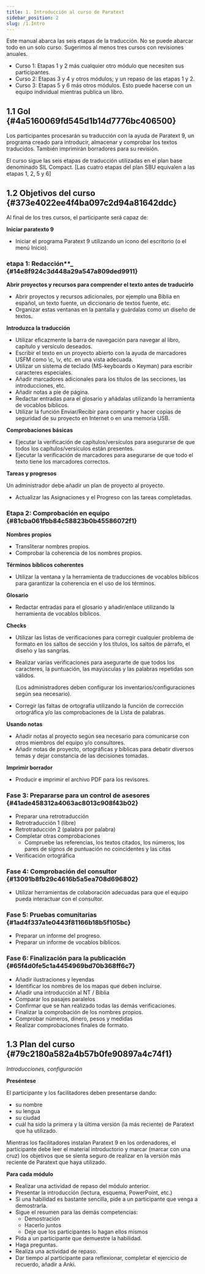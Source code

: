 ```yaml
---
title: 1. Introducción al curso de Paratext
sidebar_position: 2
slug: /1.Intro
---
```


Este manual abarca las seis etapas de la traducción. No se puede abarcar todo en un solo curso. Sugerimos al menos tres cursos con revisiones anuales.

- Curso 1: Etapas 1 y 2 más cualquier otro módulo que necesiten sus participantes.
- Curso 2: Etapas 3 y 4 y otros módulos; y un repaso de las etapas 1 y 2.
- Curso 3: Etapas 5 y 6 más otros módulos. Esto puede hacerse con un equipo individual mientras publica un libro.

## 1.1 Gol {#4a5160069fd545d1b14d7776bc406500}

Los participantes procesarán su traducción con la ayuda de Paratext 9, un programa creado para introducir, almacenar y comprobar los textos traducidos. También imprimirán borradores para su revisión.

El curso sigue las seis etapas de traducción utilizadas en el plan base denominado SIL Compact. [Las cuatro etapas del plan SBU equivalen a las etapas 1, 2, 5 y 6]

## 1.2 Objetivos del curso {#373e4022ee4f4ba097c2d94a81642ddc}

Al final de los tres cursos, el participante será capaz de:

**Iniciar paratexto 9**

- Iniciar el programa Paratext 9 utilizando un icono del escritorio (o el menú Inicio).

### etapa 1: Redacción\*\*_ {#14e8f924c3d448a29a547a809ded9911}

**Abrir proyectos y recursos para comprender el texto antes de traducirlo**

- Abrir proyectos y recursos adicionales, por ejemplo una Biblia en español, un texto fuente, un diccionario de textos fuente, etc.
- Organizar estas ventanas en la pantalla y guárdalas como un diseño de textos.

**Introduzca la traducción**

- Utilizar eficazmente la barra de navegación para navegar al libro, capítulo y versículo deseados.
- Escribir el texto en un proyecto abierto con la ayuda de marcadores USFM como \c, \v, etc. en una vista adecuada.
- Utilizar un sistema de teclado (MS-keyboards o Keyman) para escribir caracteres especiales.
- Añadir marcadores adicionales para los títulos de las secciones, las introducciones, etc.
- Añadir notas a pie de página.
- Redactar entradas para el glosario y añádalas utilizando la herramienta de vocablos bíblicos.
- Utilizar la función Enviar/Recibir para compartir y hacer copias de seguridad de su proyecto en Internet o en una memoria USB.

**Comprobaciones básicas**

- Ejecutar la verificación de capítulos/versículos para asegurarse de que todos los capítulos/versículos están presentes.
- Ejecutar la verificación de marcadores para asegurarse de que todo el texto tiene los marcadores correctos.

**Tareas y progresos**

Un administrador debe añadir un plan de proyecto al proyecto.

- Actualizar las Asignaciones y el Progreso con las tareas completadas.

### **Etapa 2: Comprobación en equipo** {#81cba061fbb84c58823b0b45586072f1}

**Nombres propios**

- Transliterar nombres propios.
- Comprobar la coherencia de los nombres propios.

**Términos bíblicos coherentes**

- Utilizar la ventana y la herramienta de traducciones de vocablos bíblicos para garantizar la coherencia en el uso de los términos.

**Glosario**

- Redactar entradas para el glosario y añadir/enlace utilizando la herramienta de vocablos bíblicos.

**Checks**

- Utilizar las listas de verificaciones para corregir cualquier problema de formato en los saltos de sección y los títulos, los saltos de párrafo, el diseño y las sangrías.

- Realizar varias verificaciones para asegurarte de que todos los caracteres, la puntuación, las mayúsculas y las palabras repetidas son válidos.

  (Los administradores deben configurar los inventarios/configuraciones según sea necesario).

- Corregir las faltas de ortografía utilizando la función de corrección ortográfica y/o las comprobaciones de la Lista de palabras.

**Usando notas**

- Añadir notas al proyecto según sea necesario para comunicarse con otros miembros del equipo y/o consultores.
- Añadir notas de proyecto, ortográficas y bíblicas para debatir diversos temas y dejar constancia de las decisiones tomadas.

**Imprimir borrador**

- Producir e imprimir el archivo PDF para los revisores.

### **Fase 3: Prepararse para un control de asesores** {#41ade458312a4063ac8013c908f43b02}

- Preparar una retrotraducción
- Retrotraducción 1 (libre)
- Retrotraducción 2 (palabra por palabra)
- Completar otras comprobaciones
  - Compruebe las referencias, los textos citados, los números, los pares de signos de puntuación no coincidentes y las citas
- Verificación ortográfica

### **Fase 4: Comprobación del consultor** {#13091b8fb29c4616b5a5ea708d696802}

- Utilizar herramientas de colaboración adecuadas para que el equipo pueda interactuar con el consultor.

### **Fase 5: Pruebas comunitarias** {#1ad4f337a1e0443f81166b18b5f105bc}

- Preparar un informe del progreso.
- Preparar un informe de vocablos bíblicos.

### **Fase 6: Finalización para la publicación** {#65f4d0fe5c1a4454969bd70b368ff6c7}

- Añadir ilustraciones y leyendas
- Identificar los nombres de los mapas que deben incluirse.
- Añadir una introducción al NT / Biblia
- Comparar los pasajes paralelos
- Confirmar que se han realizado todas las demás verificaciones.
- Finalizar la comprobación de los nombres propios.
- Comprobar números, dinero, pesos y medidas
- Realizar comprobaciones finales de formato.

## 1.3 Plan del curso {#79c2180a582a4b57b0fe90897a4c74f1}

_Introducciones, configuración_

**Preséntese**

El participante y los facilitadores deben presentarse dando:

- su nombre
- su lengua
- su ciudad
- cuál ha sido la primera y la última versión (la más reciente) de Paratext que ha utilizado.

Mientras los facilitadores instalan Paratext 9 en los ordenadores, el participante debe leer el material introductorio y marcar (marcar con una cruz) los objetivos que se sienta seguro de realizar en la versión más reciente de Paratext que haya utilizado.

**Para cada módulo**

- Realizar una actividad de repaso del módulo anterior.
- Presentar la introducción (lectura, esquema, PowerPoint, etc.)
- Si una habilidad es bastante sencilla, pide a un participante que venga a demostrarla.
- Sigue el resumen para las demás competencias:
  - Demostración
  - Hacerlo juntos
  - Deje que los participantes lo hagan ellos mismos
- Pida a un participante que demuestre la habilidad.
- Haga preguntas.
- Realiza una actividad de repaso.
- Dar tiempo al participante para reflexionar, completar el ejercicio de recuerdo, añadir a Anki.
